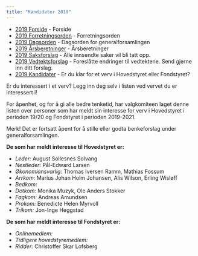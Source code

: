 ```yaml
---
title: "Kandidater 2019"
---
```


* [2019 Forside](/wiki/online/generalforsamlingen/genfors2019)   - Forside
* [2019 Forretningsorden](/wiki/online/generalforsamlingen/genfors2019/forretningsorden) - Forretningsorden
* [2019 Dagsorden](/wiki/online/generalforsamlingen/genfors2019/dagsorden) - Dagsorden for generalforsamlingen
* [2019 Årsberetninger](/wiki/online/generalforsamlingen/genfors2019/aarsberetninger) - Årsberetninger
* [2019 Saksforslag](/wiki/online/generalforsamlingen/genfors2019/saksforslag) - Alle innsendte saker vil bli tatt opp.
* [2019 Vedtektsforslag](/wiki/online/generalforsamlingen/genfors2019/vedtekstforslag) - Foreslåtte endringer til vedtektene. Send gjerne inn ditt forslag.
* [2019 Kandidater](/wiki/online/generalforsamlingen/genfors2019/valg) - Er du klar for et verv i Hovedstyret eller Fondstyret? 

Er du interessert i et verv? Legg inn deg selv i listen ved vervet du er interessert i!

For åpenhet, og for å gi alle bedre tenketid, har valgkomiteen laget denne listen over personer som har meldt sin interesse for verv i Hovedstyret i perioden 19/20 og Fondstyret i perioden 2019-2021. 

Merk! Det er fortsatt åpent for å stille eller godta benkeforslag under generalforsamlingen.  

**De som har meldt interesse til Hovedstyret er:**

* *Leder:* August Sollesnes Solvang
* *Nestleder:* Pål-Edward Larsen
* *Økonomiansvarlig:* Thomas Iversen Ramm, Mathias Fossum  
* *Arrkom:* Marius Johan Holm Johansen, Alis Wilson, Erling Wisløff
* *Bedkom:*  
* *Dotkom:* Monika Muzyk, Ole Anders Stokker
* *Fagkom:* Andreas Amundsen
* *Prokom:* Benedicte Helen Myrvoll 
* *Trikom:* Jon-Inge Heggstad

**De som har meldt interesse til Fondstyret er:**

* *Onlinemedlem:* 
* *Tidligere hovedstyremedlem:*  
* *Ridder:* Christoffer Skar Lofsberg